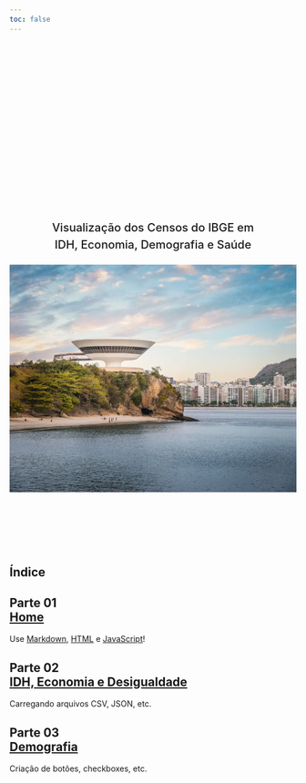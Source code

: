 ```yaml
---
toc: false
---
```


<style>
.hero {
    display: flex;
    flex-direction: column;
    align-items: center;
    font-family: var(--sans-serif);
    margin: 4rem 0 8rem;
    text-wrap: balance;
    text-align: center;
}

.hero h1 {
    margin: 2rem 0;
    max-width: none;
    font-size: 28px;
    font-weight: 400;
    line-height: 1.1;
    background: linear-gradient(30deg, var(--theme-foreground-focus), currentColor);
    -webkit-background-clip: text;
    -webkit-text-fill-color: transparent;
    background-clip: text;
}

.hero h2 {
    margin: 0;
    max-width: 34em;
    font-size: 20px;
    font-style: initial;
    font-weight: 500;
    line-height: 1.5;
    color: var(--theme-foreground-muted);
}

@media (min-width: 640px) {
    .hero h1 {
        font-size: 90px;
    }
}

p { max-width: none; }
>

</style>

<div class="hero">
    <h1>Indicadores de Niterói</h1>
    <h2 style="margin-bottom: 20px;">Visualização dos Censos do IBGE em IDH, Economia, Demografia e Saúde</h2>
    <img src="Tabelas_panorama/niteroi-home.webp" alt="Fonte: iStock" width="800" height="400">
</div>



## Índice

<div class="grid grid-cols-4">
    <div class="card" >
        <h2>Parte 01<br><a href="01-home">Home</a></h2>
        Use <a href="https://www.markdownguide.org/">Markdown</a>, <a href="https://developer.mozilla.org/en-US/docs/Web/HTML">HTML</a> e <a href="https://developer.mozilla.org/en-US/docs/Web/HTML">JavaScript</a>!
    </div>
    <div class="card" >
        <h2>Parte 02<br><a href="02 - IDH, Economia e Desigualdade">IDH, Economia e Desigualdade</a></h2>
        Carregando arquivos CSV, JSON, etc.
    </div>
    <div class="card" >
        <h2>Parte 03<br><a href="03 - Demografia">Demografia</a></h2>
        Criação de botões, checkboxes, etc.
    </div>
</div>
